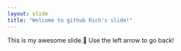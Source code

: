 ```yaml
---
layout: slide
title: "Welcome to github Rich's slide!"
---
```

This is my awesome slide.:tada:
Use the left arrow to go back!
